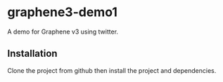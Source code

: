 # graphene3-demo1

A demo for Graphene v3 using twitter.

## Installation

Clone the project from github then install the project and dependencies.
